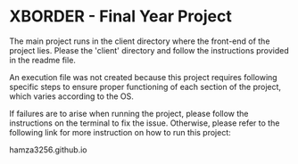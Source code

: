 # XBORDER - Final Year Project


The main project runs in the client directory where the front-end of the project lies. Please the 'client' directory and follow the instructions provided in the readme file.

An execution file was not created because this project requires following specific steps to ensure proper functioning of each section of the project, which varies according to the OS.

If failures are to arise when running the project, please follow the instructions on the terminal to fix the issue. Otherwise,
please refer to the following link for more instruction on how to run this project:

hamza3256.github.io

